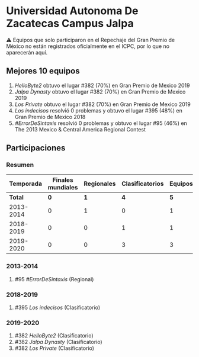 # Universidad Autonoma De Zacatecas Campus Jalpa

:warning: Equipos que solo participaron en el Repechaje del Gran Premio de México no están registrados oficialmente en el ICPC, por lo que no aparecerán aquí.

## Mejores 10 equipos

1. _HelloByte2_ obtuvo el lugar #382 (70%) en Gran Premio de Mexico 2019
1. _Jalpa Dynasty_ obtuvo el lugar #382 (70%) en Gran Premio de Mexico 2019
1. _Los Private_ obtuvo el lugar #382 (70%) en Gran Premio de Mexico 2019
1. _Los indecisos_ resolvió 0 problemas y obtuvo el lugar #395 (48%) en Gran Premio de Mexico 2018
1. _#ErrorDeSintaxis_ resolvió 0 problemas y obtuvo el lugar #95 (46%) en The 2013 Mexico & Central America Regional Contest

## Participaciones

### Resumen

| Temporada | Finales mundiales | Regionales | Clasificatorios | Equipos |
| --- | --- | --- | --- | --- |
| **Total** | **0** | **1** | **4** | **5** |
| 2013-2014 | 0 | 1 | 0 | 1 |
| 2018-2019 | 0 | 0 | 1 | 1 |
| 2019-2020 | 0 | 0 | 3 | 3 |

### 2013-2014

1. #95 _#ErrorDeSintaxis_ (Regional)

### 2018-2019

1. #395 _Los indecisos_ (Clasificatorio)

### 2019-2020

1. #382 _HelloByte2_ (Clasificatorio)
1. #382 _Jalpa Dynasty_ (Clasificatorio)
1. #382 _Los Private_ (Clasificatorio)



